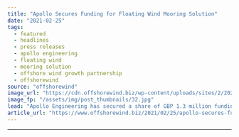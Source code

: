 ```yaml
---
title: "Apollo Secures Funding for Floating Wind Mooring Solution"
date: "2021-02-25"
tags: 
  - featured
  - headlines
  - press releases
  - apollo engineering
  - floating wind
  - mooring solution
  - offshore wind growth partnership
  - offshorewind
source: "offshorewind"
image_url: "https://cdn.offshorewind.biz/wp-content/uploads/sites/2/2021/02/25092003/Apollo-Secures-Funding-for-Floating-Wind-Mooring-Solution.jpg"
image_fp: "/assets/img/post_thumbnails/32.jpg"
lead: "Apollo Engineering has secured a share of GBP 1.3 million funding from the Offshore"
article_url: "https://www.offshorewind.biz/2021/02/25/apollo-secures-funding-for-floating-wind-mooring-solution/"
---
```


---
